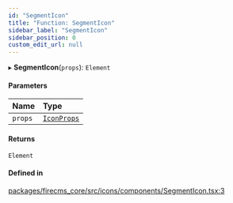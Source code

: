 ```yaml
---
id: "SegmentIcon"
title: "Function: SegmentIcon"
sidebar_label: "SegmentIcon"
sidebar_position: 0
custom_edit_url: null
---
```


▸ **SegmentIcon**(`props`): `Element`

#### Parameters

| Name | Type |
| :------ | :------ |
| `props` | [`IconProps`](../types/IconProps.md) |

#### Returns

`Element`

#### Defined in

[packages/firecms_core/src/icons/components/SegmentIcon.tsx:3](https://github.com/FireCMSco/firecms/blob/d45f3739/packages/firecms_core/src/icons/components/SegmentIcon.tsx#L3)
